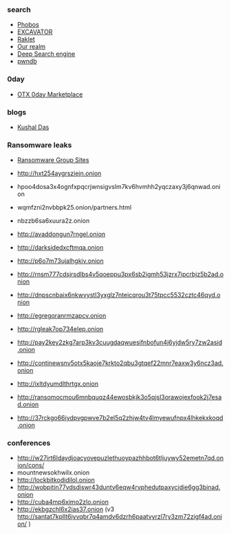 ### search 

* [Phobos](http://phobosxilamwcg75xt22id7aywkzol6q6rfl2flipcqoc4e4ahima5id.onion/)
* [EXCAVATOR](http://2fd6cemt4gmccflhm6imvdfvli3nf7zn6rfrwpsy7uhxrgbypvwf5fad.onion/)
* [Raklet](http://iwr4usy33opfclmbyemzbmnwwnmmqpqltezpac7fyqqkdv3mabtm6kqd.onion)
* [Our realm](http://ci7lskssaclenp2pf4rt72pptvayudy3u4nv3f6ihhnu224ik4dz7tad.onion)
* [Deep Search engine](http://xjypo5vzgmo7jca6b322dnqbsdnp3amd24ybx26x5nxbusccjkm4pwid.onion)
* [pwndb](http://pwndb2am4tzkvold.onion)

### 0day

* [OTX 0day Marketplace](http://mxu7ronlnsgmqlt5sjsdedvmh6kdagdhsx3oqvu3vwhrz5eagq562oqd.onion/)

### blogs

* [Kushal Das](https://kushal76uaid62oup5774umh654scnu5dwzh4u2534qxhcbi4wbab3ad.onion/)

### Ransomware leaks

* [Ransomware Group Sites ](http://ransomwr3tsydeii4q43vazm7wofla5ujdajquitomtd47cxjtfgwyyd.onion/)

* http://hxt254aygrsziejn.onion
* hpoo4dosa3x4ognfxpqcrjwnsigvslm7kv6hvmhh2yqczaxy3j6qnwad.onion
* wqmfzni2nvbbpk25.onion/partners.html
* nbzzb6sa6xuura2z.onion
* http://avaddongun7rngel.onion
* http://darksidedxcftmqa.onion
* http://p6o7m73ujalhgkiv.onion
* http://rnsm777cdsjrsdlbs4v5qoeppu3px6sb2igmh53jzrx7ipcrbjz5b2ad.onion
* http://dnpscnbaix6nkwvystl3yxglz7nteicqrou3t75tpcc5532cztc46qyd.onion
* http://egregoranrmzapcv.onion
* http://rgleak7op734elep.onion
* http://pay2key2zkg7arp3kv3cuugdaqwuesifnbofun4j6yjdw5ry7zw2asid.onion
* http://continewsnv5otx5kaoje7krkto2qbu3gtqef22mnr7eaxw3y6ncz3ad.onion
* http://ixltdyumdlthrtgx.onion
* http://ransomocmou6mnbquqz44ewosbkjk3o5qjsl3orawojexfook2j7esad.onion
* http://37rckgo66iydpvgpwve7b2el5q2zhjw4tv4lmyewufnpx4lhkekxkoqd.onion

### conferences
* http://w27irt6ldaydjoacyovepuzlethuoypazhhbot6tljuywy52emetn7qd.onion/cons/
* mountnewsokhwilx.onion
* http://lockbitkodidilol.onion
* http://wobpitin77vdsdiswr43duntv6eqw4rvphedutpaxycjdie6gg3binad.onion
* http://cuba4mp6ximo2zlo.onion
* http://ekbgzchl6x2ias37.onion  (v3 http://santat7kpllt6iyvqbr7q4amdv6dzrh6paatvyrzl7ry3zm72zigf4ad.onion/ )

